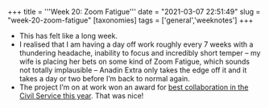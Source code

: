 +++
title = '''Week 20: Zoom Fatigue'''
date = "2021-03-07 22:51:49"
slug = "week-20-zoom-fatigue"
[taxonomies]
tags = ['general','weeknotes']
+++

  * This has felt like a long week.
  * I realised that I am having a day off work roughly every 7 weeks with a thundering headache, inability to focus and incredibly short temper &#8211; my wife is placing her bets on some kind of Zoom Fatigue, which sounds not totally implausible &#8211; Anadin Extra only takes the edge off it and it takes a day or two before I’m back to normal again.
  * The project I’m on at work won an award for [best collaboration in the Civil Service this year][1]. That was nice!

 [1]: https://www.civilserviceawards.com/award-nominee/shielding-ministry-housing-communities-and-local-government\n